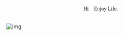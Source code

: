  <center> <font face="HyFPoet"> Hi👋 Enjoy Life. </font> </center> </br> 
 
 ![img](https://github.com/kkislam/blog/blob/main/b15bbc9a503a37ce178790a6af6b33b9.jpeg)

